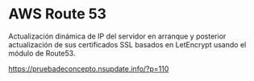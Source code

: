 # AWS Route 53

Actualización dinámica de IP del servidor en arranque y posterior actualización de sus certificados SSL basados en LetEncrypt usando el módulo de Route53.

https://pruebadeconcepto.nsupdate.info/?p=110

